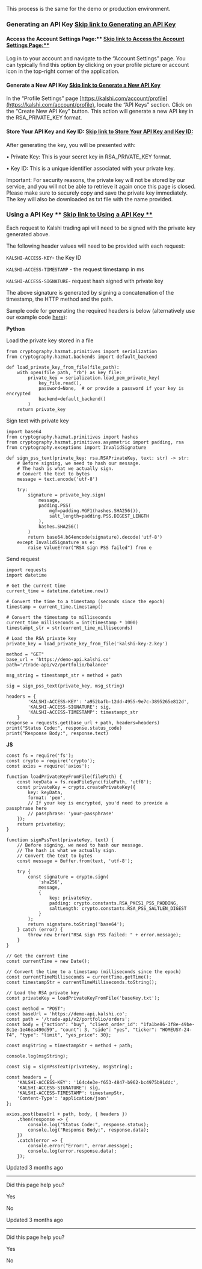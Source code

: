 This process is the same for the demo or production environment.

### Generating an API Key   [Skip link to Generating an API Key](https://trading-api.readme.io/reference/api-keys\#generating-an-api-key)

#### Access the Account Settings Page:\*\*   [Skip link to Access the Account Settings Page:**](https://trading-api.readme.io/reference/api-keys\#access-the-account-settings-page)

Log in to your account and navigate to the “Account Settings” page. You can typically find this option by clicking on your profile picture or account icon in the top-right corner of the application.

#### Generate a New API Key   [Skip link to Generate a New API Key](https://trading-api.readme.io/reference/api-keys\#generate-a-new-api-key)

In the “Profile Settings” page [https://kalshi.com/account/profile](https://kalshi.com/account/profile), locate the “API Keys” section. Click on the “Create New API Key” button. This action will generate a new API key in the RSA\_PRIVATE\_KEY format.

#### Store Your API Key and Key ID:   [Skip link to Store Your API Key and Key ID:](https://trading-api.readme.io/reference/api-keys\#store-your-api-key-and-key-id)

After generating the key, you will be presented with:

• Private Key: This is your secret key in RSA\_PRIVATE\_KEY format.

• Key ID: This is a unique identifier associated with your private key.

Important: For security reasons, the private key will not be stored by our service, and you will not be able to retrieve it again once this page is closed. Please make sure to securely copy and save the private key immediately. The key will also be downloaded as txt file with the name provided.

### Using a API Key \*\*   [Skip link to Using a API Key **](https://trading-api.readme.io/reference/api-keys\#using-a-api-key-)

Each request to Kalshi trading api will need to be signed with the private key generated above.

The following header values will need to be provided with each request:

`KALSHI-ACCESS-KEY`\- the Key ID

`KALSHI-ACCESS-TIMESTAMP` \- the request timestamp in ms

`KALSHI-ACCESS-SIGNATURE`\- request hash signed with private key

The above signature is generated by signing a concatenation of the timestamp, the HTTP method and the path.

Sample code for generating the required headers is below (alternatively use our example code [here](https://github.com/Kalshi/kalshi-starter-code-python/tree/main)):

**Python**

Load the private key stored in a file

```rdmd-code lang- theme-light
from cryptography.hazmat.primitives import serialization
from cryptography.hazmat.backends import default_backend

def load_private_key_from_file(file_path):
    with open(file_path, "rb") as key_file:
        private_key = serialization.load_pem_private_key(
            key_file.read(),
            password=None,  # or provide a password if your key is encrypted
            backend=default_backend()
        )
    return private_key

```

Sign text with private key

```rdmd-code lang- theme-light
import base64
from cryptography.hazmat.primitives import hashes
from cryptography.hazmat.primitives.asymmetric import padding, rsa
from cryptography.exceptions import InvalidSignature

def sign_pss_text(private_key: rsa.RSAPrivateKey, text: str) -> str:
    # Before signing, we need to hash our message.
    # The hash is what we actually sign.
    # Convert the text to bytes
    message = text.encode('utf-8')

    try:
        signature = private_key.sign(
            message,
            padding.PSS(
                mgf=padding.MGF1(hashes.SHA256()),
                salt_length=padding.PSS.DIGEST_LENGTH
            ),
            hashes.SHA256()
        )
        return base64.b64encode(signature).decode('utf-8')
    except InvalidSignature as e:
        raise ValueError("RSA sign PSS failed") from e

```

Send request

```rdmd-code lang- theme-light
import requests
import datetime

# Get the current time
current_time = datetime.datetime.now()

# Convert the time to a timestamp (seconds since the epoch)
timestamp = current_time.timestamp()

# Convert the timestamp to milliseconds
current_time_milliseconds = int(timestamp * 1000)
timestampt_str = str(current_time_milliseconds)

# Load the RSA private key
private_key = load_private_key_from_file('kalshi-key-2.key')

method = "GET"
base_url = 'https://demo-api.kalshi.co'
path='/trade-api/v2/portfolio/balance'

msg_string = timestampt_str + method + path

sig = sign_pss_text(private_key, msg_string)

headers = {
        'KALSHI-ACCESS-KEY': 'a952bafb-12dd-4955-9e7c-3895265e812d',
        'KALSHI-ACCESS-SIGNATURE': sig,
        'KALSHI-ACCESS-TIMESTAMP': timestampt_str
    }
response = requests.get(base_url + path, headers=headers)
print("Status Code:", response.status_code)
print("Response Body:", response.text)

```

**JS**

```rdmd-code lang- theme-light
const fs = require('fs');
const crypto = require('crypto');
const axios = require('axios');

function loadPrivateKeyFromFile(filePath) {
    const keyData = fs.readFileSync(filePath, 'utf8');
    const privateKey = crypto.createPrivateKey({
        key: keyData,
        format: 'pem',
        // If your key is encrypted, you'd need to provide a passphrase here
        // passphrase: 'your-passphrase'
    });
    return privateKey;
}

function signPssText(privateKey, text) {
    // Before signing, we need to hash our message.
    // The hash is what we actually sign.
    // Convert the text to bytes
    const message = Buffer.from(text, 'utf-8');

    try {
        const signature = crypto.sign(
            'sha256',
            message,
            {
                key: privateKey,
                padding: crypto.constants.RSA_PKCS1_PSS_PADDING,
                saltLength: crypto.constants.RSA_PSS_SALTLEN_DIGEST
            }
        );
        return signature.toString('base64');
    } catch (error) {
        throw new Error("RSA sign PSS failed: " + error.message);
    }
}

// Get the current time
const currentTime = new Date();

// Convert the time to a timestamp (milliseconds since the epoch)
const currentTimeMilliseconds = currentTime.getTime();
const timestampStr = currentTimeMilliseconds.toString();

// Load the RSA private key
const privateKey = loadPrivateKeyFromFile('baseKey.txt');

const method = "POST";
const baseUrl = 'https://demo-api.kalshi.co';
const path = '/trade-api/v2/portfolio/orders';
const body = {"action": "buy", "client_order_id": "1fa1be86-3f8e-49be-8c1e-1e46ea490d59", "count": 3, "side": "yes", "ticker": "HOMEUSY-24-T4", "type": "limit", "yes_price": 30};

const msgString = timestampStr + method + path;

console.log(msgString);

const sig = signPssText(privateKey, msgString);

const headers = {
    'KALSHI-ACCESS-KEY': '164c4e3e-f653-4847-b962-bc4975b91ddc',
    'KALSHI-ACCESS-SIGNATURE': sig,
    'KALSHI-ACCESS-TIMESTAMP': timestampStr,
    'Content-Type': 'application/json'
};

axios.post(baseUrl + path, body, { headers })
    .then(response => {
        console.log("Status Code:", response.status);
        console.log("Response Body:", response.data);
    })
    .catch(error => {
        console.error("Error:", error.message);
        console.log(error.response.data);
    });

```

Updated 3 months ago

* * *

Did this page help you?

Yes

No

Updated 3 months ago

* * *

Did this page help you?

Yes

No